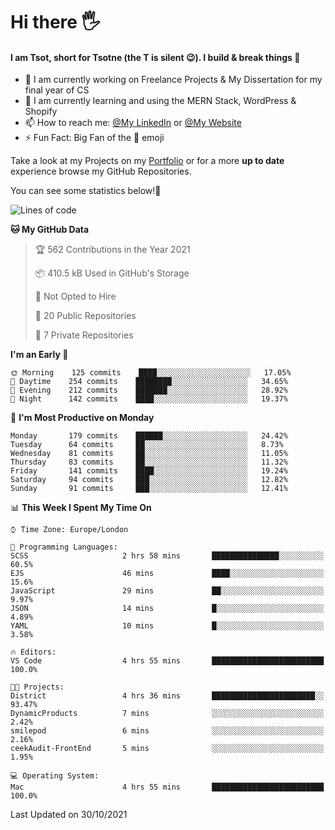 # Hi there :raised_hand_with_fingers_splayed:
#### I am Tsot, short for Tsotne (the T is silent :wink:). I build & break things :space_invader:
- :telescope: I am currently working on Freelance Projects & My Dissertation for my final year of CS
- :seedling: I am currently learning and using the MERN Stack, WordPress & Shopify
- :mailbox: How to reach me: [@My LinkedIn](https://www.linkedin.com/in/tsotne-gvadzabia/) or [@My Website](https://tsotnegvadzabia.me/contact)
- :zap: Fun Fact: Big Fan of the :space_invader: emoji

Take a look at my Projects on my [Portfolio](https://tsotne.co.uk/) or for a more **up to date** experience browse my GitHub Repositories.

You can see some statistics below!:space_invader:
<!--START_SECTION:waka-->
![Lines of code](https://img.shields.io/badge/From%20Hello%20World%20I%27ve%20Written-3.5%20million%20lines%20of%20code-blue)

**🐱 My GitHub Data** 

> 🏆 562 Contributions in the Year 2021
 > 
> 📦 410.5 kB Used in GitHub's Storage 
 > 
> 🚫 Not Opted to Hire
 > 
> 📜 20 Public Repositories 
 > 
> 🔑 7 Private Repositories  
 > 
**I'm an Early 🐤** 

```text
🌞 Morning    125 commits    ████░░░░░░░░░░░░░░░░░░░░░   17.05% 
🌆 Daytime    254 commits    ████████░░░░░░░░░░░░░░░░░   34.65% 
🌃 Evening    212 commits    ███████░░░░░░░░░░░░░░░░░░   28.92% 
🌙 Night      142 commits    ████░░░░░░░░░░░░░░░░░░░░░   19.37%

```
📅 **I'm Most Productive on Monday** 

```text
Monday       179 commits    ██████░░░░░░░░░░░░░░░░░░░   24.42% 
Tuesday      64 commits     ██░░░░░░░░░░░░░░░░░░░░░░░   8.73% 
Wednesday    81 commits     ██░░░░░░░░░░░░░░░░░░░░░░░   11.05% 
Thursday     83 commits     ██░░░░░░░░░░░░░░░░░░░░░░░   11.32% 
Friday       141 commits    ████░░░░░░░░░░░░░░░░░░░░░   19.24% 
Saturday     94 commits     ███░░░░░░░░░░░░░░░░░░░░░░   12.82% 
Sunday       91 commits     ███░░░░░░░░░░░░░░░░░░░░░░   12.41%

```


📊 **This Week I Spent My Time On** 

```text
⌚︎ Time Zone: Europe/London

💬 Programming Languages: 
SCSS                     2 hrs 58 mins       ███████████████░░░░░░░░░░   60.5% 
EJS                      46 mins             ████░░░░░░░░░░░░░░░░░░░░░   15.6% 
JavaScript               29 mins             ██░░░░░░░░░░░░░░░░░░░░░░░   9.97% 
JSON                     14 mins             █░░░░░░░░░░░░░░░░░░░░░░░░   4.89% 
YAML                     10 mins             █░░░░░░░░░░░░░░░░░░░░░░░░   3.58%

🔥 Editors: 
VS Code                  4 hrs 55 mins       █████████████████████████   100.0%

🐱‍💻 Projects: 
District                 4 hrs 36 mins       ███████████████████████░░   93.47% 
DynamicProducts          7 mins              ░░░░░░░░░░░░░░░░░░░░░░░░░   2.42% 
smilepod                 6 mins              ░░░░░░░░░░░░░░░░░░░░░░░░░   2.16% 
ceekAudit-FrontEnd       5 mins              ░░░░░░░░░░░░░░░░░░░░░░░░░   1.95%

💻 Operating System: 
Mac                      4 hrs 55 mins       █████████████████████████   100.0%

```


 Last Updated on 30/10/2021
<!--END_SECTION:waka-->
